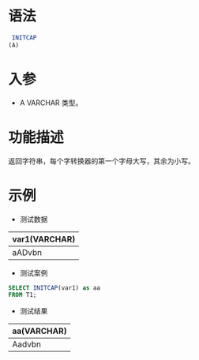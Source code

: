 # 语法

```sql
 INITCAP
(A)
```

# 入参

- A VARCHAR 类型。

# 功能描述

返回字符串，每个字转换器的第一个字母大写，其余为小写。

# 示例

- 测试数据

| var1(VARCHAR) |
|---------------| 
| aADvbn        |

- 测试案例

```sql
SELECT INITCAP(var1) as aa
FROM T1;
```

- 测试结果

| aa(VARCHAR) |
| --- |
| Aadvbn |

